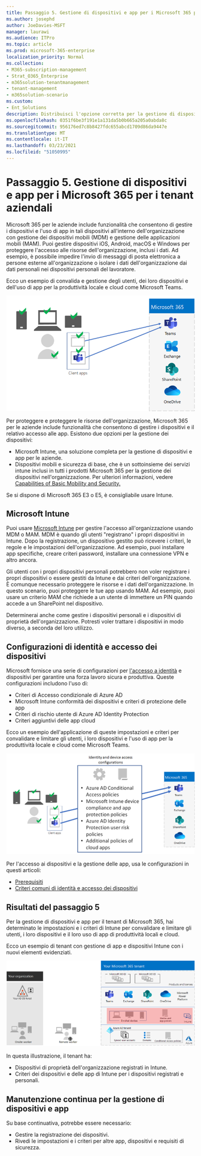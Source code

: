 ```yaml
---
title: Passaggio 5. Gestione di dispositivi e app per i Microsoft 365 per i tenant aziendali
ms.author: josephd
author: JoeDavies-MSFT
manager: laurawi
ms.audience: ITPro
ms.topic: article
ms.prod: microsoft-365-enterprise
localization_priority: Normal
ms.collection:
- M365-subscription-management
- Strat_O365_Enterprise
- m365solution-tenantmanagement
- tenant-management
- m365solution-scenario
ms.custom:
- Ent_Solutions
description: Distribuisci l'opzione corretta per la gestione di dispositivi e app per Microsoft 365 tenant.
ms.openlocfilehash: 0351f6be3f191e1a131da5b0b665a205a0abda8c
ms.sourcegitcommit: 956176ed7c8b8427fdc655abcd1709d86da9447e
ms.translationtype: MT
ms.contentlocale: it-IT
ms.lasthandoff: 03/23/2021
ms.locfileid: "51050995"
---
```

# <a name="step-5-device-and-app-management-for-your-microsoft-365-for-enterprise-tenants"></a>Passaggio 5. Gestione di dispositivi e app per i Microsoft 365 per i tenant aziendali

Microsoft 365 per le aziende include funzionalità che consentono di gestire i dispositivi e l'uso di app in tali dispositivi all'interno dell'organizzazione con gestione dei dispositivi mobili (MDM) e gestione delle applicazioni mobili (MAM). Puoi gestire dispositivi iOS, Android, macOS e Windows per proteggere l'accesso alle risorse dell'organizzazione, inclusi i dati. Ad esempio, è possibile impedire l'invio di messaggi di posta elettronica a persone esterne all'organizzazione o isolare i dati dell'organizzazione dai dati personali nei dispositivi personali del lavoratore.

Ecco un esempio di convalida e gestione degli utenti, dei loro dispositivi e dell'uso di app per la produttività locale e cloud come Microsoft Teams.

![Convalida e gestione di utenti, dispositivi e app](../media/tenant-management-overview/tenant-management-device-app-mgmt.png)

Per proteggere e proteggere le risorse dell'organizzazione, Microsoft 365 per le aziende include funzionalità che consentono di gestire i dispositivi e il relativo accesso alle app. Esistono due opzioni per la gestione dei dispositivi:

- Microsoft Intune, una soluzione completa per la gestione di dispositivi e app per le aziende.
- Dispositivi mobili e sicurezza di base, che è un sottoinsieme dei servizi intune inclusi in tutti i prodotti Microsoft 365 per la gestione dei dispositivi nell'organizzazione. Per ulteriori informazioni, vedere [Capabilities of Basic Mobility and Security.](../admin/basic-mobility-security/capabilities.md)

Se si dispone di Microsoft 365 E3 o E5, è consigliabile usare Intune.

## <a name="microsoft-intune"></a>Microsoft Intune

Puoi usare [Microsoft Intune](/mem/intune/fundamentals/planning-guide) per gestire l'accesso all'organizzazione usando MDM o MAM. MDM è quando gli utenti "registrano" i propri dispositivi in Intune. Dopo la registrazione, un dispositivo gestito può ricevere i criteri, le regole e le impostazioni dell'organizzazione. Ad esempio, puoi installare app specifiche, creare criteri password, installare una connessione VPN e altro ancora.

Gli utenti con i propri dispositivi personali potrebbero non voler registrare i propri dispositivi o essere gestiti da Intune e dai criteri dell'organizzazione. È comunque necessario proteggere le risorse e i dati dell'organizzazione. In questo scenario, puoi proteggere le tue app usando MAM. Ad esempio, puoi usare un criterio MAM che richiede a un utente di immettere un PIN quando accede a un SharePoint nel dispositivo.

Determinerai anche come gestire i dispositivi personali e i dispositivi di proprietà dell'organizzazione. Potresti voler trattare i dispositivi in modo diverso, a seconda del loro utilizzo.

## <a name="identity-and-device-access-configurations"></a>Configurazioni di identità e accesso dei dispositivi

Microsoft fornisce una serie di configurazioni per [l'accesso a identità](../security/defender-365-security/microsoft-365-policies-configurations.md) e dispositivi per garantire una forza lavoro sicura e produttiva. Queste configurazioni includono l'uso di:

- Criteri di Accesso condizionale di Azure AD
- Microsoft Intune conformità dei dispositivi e criteri di protezione delle app
- Criteri di rischio utente di Azure AD Identity Protection
- Criteri aggiuntivi delle app cloud

Ecco un esempio dell'applicazione di queste impostazioni e criteri per convalidare e limitare gli utenti, i loro dispositivi e l'uso di app per la produttività locale e cloud come Microsoft Teams.

![Configurazioni di identità e accesso ai dispositivi per requisiti e restrizioni per gli utenti, i dispositivi e l'uso delle app](../media/tenant-management-overview/tenant-management-device-app-mgmt-golden-config.png)

Per l'accesso ai dispositivi e la gestione delle app, usa le configurazioni in questi articoli:

- [Prerequisiti](../security/defender-365-security/identity-access-prerequisites.md)
- [Criteri comuni di identità e accesso dei dispositivi](../security/defender-365-security/identity-access-policies.md)

## <a name="results-of-step-5"></a>Risultati del passaggio 5

Per la gestione di dispositivi e app per il tenant di Microsoft 365, hai determinato le impostazioni e i criteri di Intune per convalidare e limitare gli utenti, i loro dispositivi e il loro uso di app di produttività locali e cloud.

Ecco un esempio di tenant con gestione di app e dispositivi Intune con i nuovi elementi evidenziati.

![Esempio di tenant con gestione di app e dispositivi Intune](../media/tenant-management-overview/tenant-management-tenant-build-step5.png)

In questa illustrazione, il tenant ha:

- Dispositivi di proprietà dell'organizzazione registrati in Intune.
- Criteri dei dispositivi e delle app di Intune per i dispositivi registrati e personali.

## <a name="ongoing-maintenance-for-device-and-app-management"></a>Manutenzione continua per la gestione di dispositivi e app

Su base continuativa, potrebbe essere necessario: 

- Gestire la registrazione dei dispositivi.
- Rivedi le impostazioni e i criteri per altre app, dispositivi e requisiti di sicurezza.
